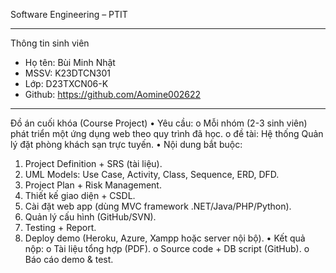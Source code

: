 Software Engineering – PTIT
____________________________________________

Thông tin sinh viên
- Họ tên: Bùi Minh Nhật
- MSSV: K23DTCN301
- Lớp: D23TXCN06-K
- Github: https://github.com/Aomine002622
____________________________________________

Đồ án cuối khóa (Course Project)
• Yêu cầu:
o Mỗi nhóm (2-3 sinh viên) phát triển một ứng dụng web theo quy trình đã
học.
o đề tài: Hệ thống Quản lý đặt phòng khách sạn trực tuyến.
• Nội dung bắt buộc:
1. Project Definition + SRS (tài liệu).
2. UML Models: Use Case, Activity, Class, Sequence, ERD, DFD.
3. Project Plan + Risk Management.
4. Thiết kế giao diện + CSDL.
5. Cài đặt web app (dùng MVC framework .NET/Java/PHP/Python).
6. Quản lý cấu hình (GitHub/SVN).
7. Testing + Report.
8. Deploy demo (Heroku, Azure, Xampp hoặc server nội bộ).
• Kết quả nộp:
o Tài liệu tổng hợp (PDF).
o Source code + DB script (GitHub).
o Báo cáo demo & test.
